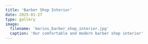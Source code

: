 ```yaml
---
title: 'Barber Shop Interior'
date: 2025-01-27
type: gallery
image:
  filename: 'marios_barber_shop_interior.jpg'
  caption: 'Our comfortable and modern barber shop interior'
---
```

